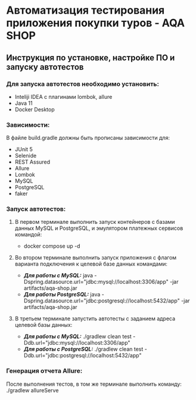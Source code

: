 # Автоматизация тестирования приложения покупки туров - AQA SHOP
## Инструкция по установке, настройке ПО и запуску автотестов

### Для запуска автотестов необходимо установить:
  - Inteliji IDEA с плагинами lombok, allure
  - Java 11
  - Docker Desktop

### Зависимости:
В файле build.gradle должны быть прописаны зависимости для:
  - JUnit 5
  - Selenide
  - REST Assured
  - Allure
  - Lombok
  - MySQL
  - PostgreSQL
  - faker

### Запуск автотестов:

1. В первом терминале выполнить запуск контейнеров с базами данных MySQL и PostgreSQL, и эмулятором платежных сервисов командой:
   - docker compose up -d
   
2. Во втором терминале выполнить запуск приложения с флагом варианта подключения к целевой базе данных командами:
   - ***Для работы с MySQL:*** java -Dspring.datasource.url="jdbc:mysql://localhost:3306/app" -jar artifacts/aqa-shop.jar
   - ***Для работы PostgreSQL:*** java -Dspring.datasource.url="jdbc:postgresql://localhost:5432/app" -jar artifacts/aqa-shop.jar

3. В третьем терминале запустить автотесты с заданием адреса целевой базы данных:
   - ***Для работы с MySQL:*** ./gradlew clean test -Ddb.url="jdbc:mysql://localhost:3306/app"
   - ***Для работы с PostgreSQL:*** ./gradlew clean test  -Ddb.url="jdbc:postgresql://localhost:5432/app"

### Генерация отчета Allure:
После выполнения тестов, в том же терминале выполнить команду:
./gradlew allureServe
